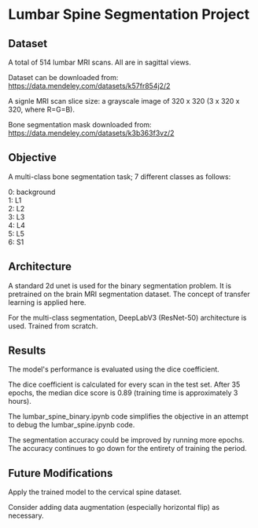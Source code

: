 # Lumbar Spine Segmentation Project

## Dataset
A total of 514 lumbar MRI scans. All are in sagittal views. 

Dataset can be downloaded from: https://data.mendeley.com/datasets/k57fr854j2/2​

A signle MRI scan slice size: a grayscale image of 320 x 320​ (3 x 320 x 320, where R=G=B).

Bone segmentation mask downloaded from: https://data.mendeley.com/datasets/k3b363f3vz/2

## Objective

A multi-class bone segmentation task; 7 different classes as follows:

0: background <br>
1: L1 <br>
2: L2 <br>
3: L3 <br>
4: L4 <br>
5: L5 <br>
6: S1

## Architecture
A standard 2d unet is used for the binary segmentation problem. It is pretrained on the brain MRI segmentation dataset. The concept of transfer learning is applied here.

For the multi-class segmentation, DeepLabV3 (ResNet-50) architecture is used. Trained from scratch.

## Results
The model's performance is evaluated using the dice coefficient.

The dice coefficient is calculated for every scan in the test set. After 35 epochs, the median dice score is 0.89 (training time is approximately 3 hours). 

The lumbar_spine_binary.ipynb code simplifies the objective in an attempt to debug the lumbar_spine.ipynb code. 

The segmentation accuracy could be improved by running more epochs. The accuracy continues to go down for the entirety of training the period.

## Future Modifications
Apply the trained model to the cervical spine dataset.

Consider adding data augmentation (especially horizontal flip) as necessary.